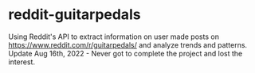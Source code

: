 # reddit-guitarpedals
Using Reddit's API to extract information on user made posts on https://www.reddit.com/r/guitarpedals/ and analyze trends and patterns. \
Update Aug 16th, 2022 - Never got to complete the project and lost the interest. 
